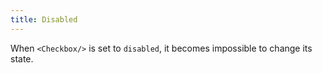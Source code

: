```yaml
---
title: Disabled
---
```


When `<Checkbox/>` is set to `disabled`, it becomes impossible to change its state.
